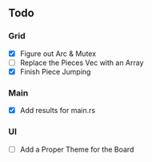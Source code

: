 ## Todo
### Grid
- [x] Figure out Arc & Mutex
- [ ] Replace the Pieces Vec with an Array
- [X] Finish Piece Jumping
### Main
- [x] Add results for main.rs
### UI
- [ ] Add a Proper Theme for the Board